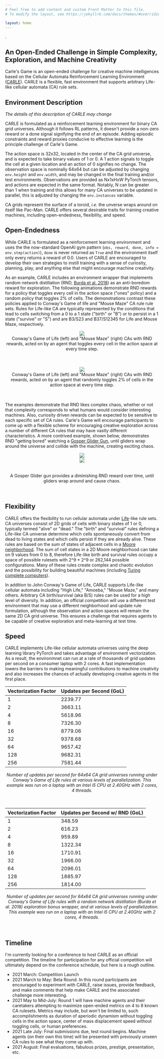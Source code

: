 ```yaml
---
# Feel free to add content and custom Front Matter to this file.
# To modify the layout, see https://jekyllrb.com/docs/themes/#overriding-theme-defaults

layout: home
---
```

.
## An Open-Ended Challenge in Simple Complexity, Exploration, and Machine Creativity

Carle's Game is an open-ended challenge for creative machine intelligences based on the Cellular Automata Reinforcement Learning Environment ([CARLE](https://github.com/riveSunder/carle)). CARLE is a flexible, fast environment that supports arbitrary Life-like cellular automata (CA) rule sets. 

## Environment Description

<em>The details of this description of CARLE may change</em>

CARLE is formulated as a reinforcement learning environment for binary CA grid universes. Although it follows RL patterns, it doesn't provide a non-zero reward or a done signal signifying the end of an episode. Adding episodic constraints and reward proxies conducive to effective learning is the principle challenge of Carle's Game. 

The action space is 32x32, located in the center of the CA grid universe, and is expected to take binary values of 1 or 0. A 1 action signals to toggle the cell at a given location and an action of 0 signifies no change. The observation space is nominally 64x64 but can be adjusted by changing `env.height` and `env.width`, and may be changed in the final training and/or test environments. Observations are provided as Nx1xHxW PyTorch tensors, and actions are expected in the same format. Notably, N can be greater than 1 when training and this allows for many CA universes to be updated in parallel, this is adjusted by changing the `env.instances` variable.

CA grids represent the surface of a toroid, _i.e._ the unverse wraps around on itself like Pac-Man. CARLE offers several desirable traits for training creative machines, including open-endedness, flexibility, and speed. 

## Open-Endedness

While CARLE is formulated as a reinforcement learning environment and uses the the now-standard OpenAI gym pattern  (`obs, reward, done, info = env.step(action)`), `done` is never returned as `True` and the environment itself only every returns a reward of 0.0. Users of CARLE are encouraged to develop their own strategies to instill training with a sense of curiosity, planning, play, and anything else that might encourage machine creativity.

As an example, CARLE includes an environment wrapper that implements random network distillation (RND, [Burda et al. 2018](https://arxiv.org/abs/1810.12894)) as an anti-boredom reward for exploration. The following animations demonstrate RND rewards for a policy that toggles every cell in the action space ("ones" policy) and a random policy that toggles 2% of cells. The demonstrations contrast these policies applied to Conway's Game of life  and "Mouse Maze" CA rule rule sets. Rules for Life-like CA are typically represented by the conditions that lead to cells switching from a 0 to a 1 state ("birth" or "B") or to persist in a 1 state ("survive" or "S") and are B3/S23 and B37/S12345 for Life and Mouse Maze, respectively. 

<div align="center">
<img src="/carle/assets/rnd_ones.gif">
<br>
Conway's Game of Life (left) and "Mouse Maze" (right) CAs with RND rewards, acted on by an agent that toggles every cell in the action space at every time step. 
<br>
<br>
<br>
<br>

<img src="/carle/assets/rnd_random.gif">
<br>
Conway's Game of Life (left) and "Mouse Maze" (right) CAs with RND rewards, acted on by an agent that randomly toggles 2% of cells in the action space at every time step. 
<br>
<br>
<br>

</div>

The examples demonstrate that RND likes complex chaos, whether or not that complexity corresponds to what humans would consider interesting machines. Also, curiosity driven rewards can be expected to be sensitive to each specific set of CA rules. Carle's Game will encourage participants to come up with a flexible scheme for encouraging creative exploration across a number of different CA rules that may have vastly different characteristics. A more contrived example, shown below, demonstrates RND "getting bored" watching a [Gosper Glider Gun](https://www.conwaylife.com/wiki/Gosper_glider_gun), until gliders wrap around the universe and collide with the machine, creating exciting chaos. 

<div align="center">
<img src="/carle/assets/rn_experiments/gosper_glider_surprise.gif">
<br>
<img src="/carle/assets/rn_experiments/screen_tb_gosper_surprise_reward.png">
<br>
<br>
<br>
A Gosper Glider gun provides a diminishing RND reward over time, until gliders wrap around and cause chaos.  
<br>
<br>
<br>
</div>

## Flexibility

CARLE offers the flexibility to run cellular automata under [Life](https://en.wikipedia.org/wiki/Conway%27s_Game_of_Life)-like rule sets. CA universes consist of 2D grids of cells with binary states of 1 or 0, typically termed "alive" or "dead." The "birth" and "survival" rules defining a Life-like CA universe determine which cells spontaneously convert from dead to living states and which cells persist if they are already alive. These rules are based on the sum of states of adjacent cells in a [Moore neighborhood](https://en.wikipedia.org/wiki/Moore_neighborhood). The sum of cell states in a 2D Moore neighborhood can take on 9 values from 0 to 8, therefore Life-like birth and survival rules occupy a space of possible rulesets with 2^9 * 2^9 or 262,144 possible configurations. Many of these rules create complex and chaotic evolution and the possibility for building beautiful machines (including [Turing complete computers](http://www.rendell-attic.org/gol/tm.htm)).

In addition to John Conway's Game of Life, CARLE supports Life-like cellular automata including "High Life," "Amoeba," "Mouse Maze," and many others. Arbitrary CA birth/survival (aka B/S) rules can be used for a high level of diversity. In addition, an official competition will use a different test environment that may use a different neighborhood and update rule formulation, although the observation and action spaces will remain the same 2D CA grid universe. This ensures a challenge that requires agents to be capable of creative exploration and meta-learning at test time.

## Speed

CARLE implements Life-like cellular automata universes using the deep learning library PyTorch and takes advantage of environment vectorization. As a result, the environmnet can run at a rate of thousands of grid updates per second on a consumer laptop with 2 cores. A fast implementation lowers the barriers to making meaningful contributions to machine creativity and also increases the chances of actually developing creative agents in the first place.

| Vectorization Factor | Updates per Second (GoL) |
|----------------------|--------------------------|
| 1 | 2239.77 |
| 2 | 3663.11 |
| 4 | 5618.96 |
| 8 | 7326.30 |
| 16 | 8779.06 |
| 32 | 9378.68 |
| 64 | 9657.42 |
| 128 | 9682.31 |
| 256 | 7581.44 | 

<div align="center"><em>
Number of updates per second for 64x64 CA grid universes running under Conway's Game of Life rules at various levels of parallelization. This example was run on a laptop with an Intel i5 CPU at 2.40GHz with 2 cores, 4 threads.
<br>
<br>
<br>
</em></div>


| Vectorization Factor | Updates per Second w/ RND (GoL) |
|----------------------|--------------------------|
| 1 | 348.59 |
| 2 | 616.23 |
| 4 | 959.89 |
| 8 | 1322.34 |
| 16 | 1710.91 |
| 32 | 1966.00 |
| 64 | 2096.01 |
| 128 | 1885.97 |
| 256 | 1814.00 | 

<div align="center"><em>
Number of updates per second for 64x64 CA grid universes running under Conway's Game of Life rules with a random network distillation (Burda et al. 2018) exploration bonus wrapper, and at various levels of parallelization. This example was run on a laptop with an Intel i5 CPU at 2.40GHz with 2 cores, 4 threads.
</em>
<br>
<br>
<br></div>


## Timeline

I'm currently looking for a conference to host CARLE as an official competition. The timeline for participation for any official competition will ultimately depend on the conference schedule, but here is a rough outline.

* 2021 March: Competition Launch
* 2021 March to May: Beta Round. In this round participants are encouraged to experiment with CARLE, raise issues, provide feedback, and make comments that help make CARLE and the associated challenge more interesting.
* 2021 May to Mid-July: Round 1 will have machine agents and their caretakers attempting to maximize open-ended metrics on 4 to 8 known CA rulesets. Metrics may include, but won't be limited to, such accomplishments as duration of aperiodic dynamism without toggling cells in the action space, center of mass displacement speed without toggling cells, or human preferences. 
* 2021 Late July: Final submissions due, test round begins. Machine agents (on their own this time) will be presented with previously unseen CA rules to see what they come up with.  
* 2021 August: Final evaluations, fabulous prizes, prestige, presentation, etc. 
